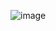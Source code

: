 ![image](https://user-images.githubusercontent.com/33992947/199643219-3333e9c1-ca4d-41ac-97dc-ea3d9725aaa8.png)
